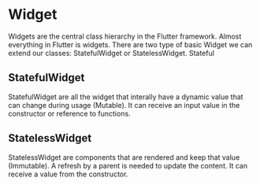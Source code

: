 # Widget

Widgets are the central class hierarchy in the Flutter framework. Almost everything in Flutter is widgets. There are two type of basic Widget we can extend our classes: StatefulWidget or StatelessWidget.
Stateful

## StatefulWidget
StatefulWidget are all the widget that interally have a dynamic value that can change during usage (Mutable). It can receive an input value in the constructor or reference to functions.

## StatelessWidget
StatelessWidget are components that are rendered and keep that value (Immutable). A refresh by a parent is needed to update the content. It can receive a value from the constructor.
